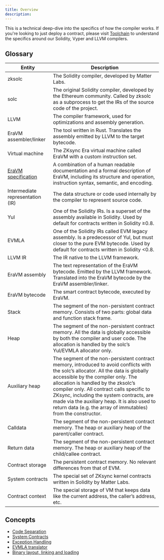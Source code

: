 ```yaml
---
title: Overview
description:
---
```


This is a technical deep-dive into the specifics of how the compiler works.
If you're looking to just deploy a contract,
please visit [Toolchain](/zksync-protocol/compiler/toolchain) to understand the specifics around our Solidity, Vyper and LLVM compilers.

## Glossary

| Entity                                                                    | Description                                                                                                                                                                                                                                                                                                                                                                                                                |
| ------------------------------------------------------------------------- | -------------------------------------------------------------------------------------------------------------------------------------------------------------------------------------------------------------------------------------------------------------------------------------------------------------------------------------------------------------------------------------------------------------------------- |
| zksolc                                                                    | The Solidity compiler, developed by Matter Labs.                                                                                                                                                                                                                                                                                                                                                                           |
| solc                                                                      | The original Solidity compiler, developed by the Ethereum community. Called by zksolc as a subprocess to get the IRs of the source code of the project.                                                                                                                                                                                                                                                                    |
| LLVM                                                                      | The compiler framework, used for optimizations and assembly generation.                                                                                                                                                                                                                                                                                                                                                    |
| EraVM assembler/linker                                                    | The tool written in Rust. Translates the assembly emitted by LLVM to the target bytecode.                                                                                                                                                                                                                                                                                                                                  |
| Virtual machine                                                           | The ZKsync Era virtual machine called EraVM with a custom instruction set.                                                                                                                                                                                                                                                                                                                                                 |
| [EraVM specification](%%zk_git_repo_eravm-spec%%/spec.html) | A combination of a human readable documentation and a formal description of EraVM, including its structure and operation, instruction syntax, semantic, and encoding.                                                                                                                                                                                                                                                      |
| Intermediate representation (IR)                                          | The data structure or code used internally by the compiler to represent source code.                                                                                                                                                                                                                                                                                                                                       |
| Yul                                                                       | One of the Solidity IRs. Is a superset of the assembly available in Solidity. Used by default for contracts written in Solidity ≥0.8.                                                                                                                                                                                                                                                                                      |
| EVMLA                                                                     | One of the Solidity IRs called EVM legacy assembly. Is a predecessor of Yul, but must closer to the pure EVM bytecode. Used by default for contracts written in Solidity <0.8.                                                                                                                                                                                                                                             |
| LLVM IR                                                                   | The IR native to the LLVM framework.                                                                                                                                                                                                                                                                                                                                                                                       |
| EraVM assembly                                                            | The text representation of the EraVM bytecode. Emitted by the LLVM framework. Translated into the EraVM bytecode by the EraVM assembler/linker.                                                                                                                                                                                                                                                                            |
| EraVM bytecode                                                            | The smart contract bytecode, executed by EraVM.                                                                                                                                                                                                                                                                                                                                                                            |
| Stack                                                                     | The segment of the non-persistent contract memory. Consists of two parts: global data and function stack frame.                                                                                                                                                                                                                                                                                                            |
| Heap                                                                      | The segment of the non-persistent contract memory. All the data is globally accessible by both the compiler and user code. The allocation is handled by the solc’s Yul/EVMLA allocator only.                                                                                                                                                                                                                               |
| Auxiliary heap                                                            | The segment of the non-persistent contract memory, introduced to avoid conflicts with the solc’s allocator. All the data is globally accessible by the compiler only. The allocation is handled by the zksolc’s compiler only. All contract calls specific to ZKsync, including the system contracts, are made via the auxiliary heap. It is also used to return data (e.g. the array of immutables) from the constructor. |
| Calldata                                                                  | The segment of the non-persistent contract memory. The heap or auxiliary heap of the parent/caller contract.                                                                                                                                                                                                                                                                                                               |
| Return data                                                               | The segment of the non-persistent contract memory. The heap or auxiliary heap of the child/callee contract.                                                                                                                                                                                                                                                                                                                |
| Contract storage                                                          | The persistent contract memory. No relevant differences from that of EVM.                                                                                                                                                                                                                                                                                                                                                  |
| System contracts                                                          | The special set of ZKsync kernel contracts written in Solidity by Matter Labs.                                                                                                                                                                                                                                                                                                                                             |
| Contract context                                                          | The special storage of VM that keeps data like the current address, the caller’s address, etc.                                                                                                                                                                                                                                                                                                                             |

## Concepts

- [Code Separation](/zk-stack/components/compiler/specification/code-separation)
- [System Contracts](/zk-stack/components/compiler/specification/system-contracts)
- [Exception Handling](/zk-stack/components/compiler/specification/exception-handling)
- [EVMLA translator](/zk-stack/components/compiler/specification/evmla-translator)
- [Binary layout, linking and loading](/zk-stack/components/compiler/specification/binary-layout)
